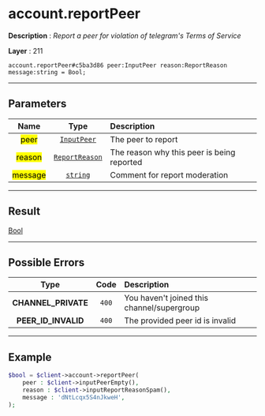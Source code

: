 # account.reportPeer

**Description** : *Report a peer for violation of telegram's Terms of Service*

**Layer** : 211

```tl
account.reportPeer#c5ba3d86 peer:InputPeer reason:ReportReason message:string = Bool;
```

---

## Parameters

| Name | Type | Description |
| :---: | :---: | :--- |
| <mark>peer</mark> | [`InputPeer`](type/InputPeer) | The peer to report |
| <mark>reason</mark> | [`ReportReason`](type/ReportReason) | The reason why this peer is being reported |
| <mark>message</mark> | [`string`](type/string) | Comment for report moderation |

---

## Result

[Bool](type/Bool)

---

## Possible Errors

| Type | Code | Description |
| :---: | :---: | :--- |
| **CHANNEL_PRIVATE** | `400` | You haven't joined this channel/supergroup |
| **PEER_ID_INVALID** | `400` | The provided peer id is invalid |

---

## Example

```php
$bool = $client->account->reportPeer(
	peer : $client->inputPeerEmpty(),
	reason : $client->inputReportReasonSpam(),
	message : 'dNtLcqx5S4nJkweH',
);
```